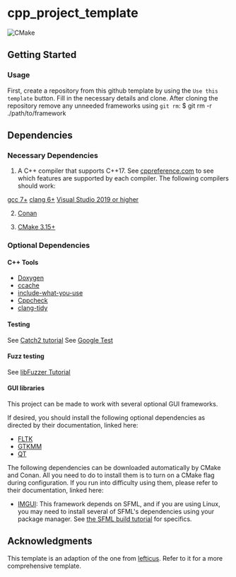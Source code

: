# cpp_project_template

![CMake](https://github.com/Abstract-Everything/cpp_project_template/workflows/CMake/badge.svg)

## Getting Started

### Usage
First, create a repository from this github template by using the `Use this template` button. Fill in the necessary details and clone.
After cloning the repository remove any unneeded frameworks using `git rm`:
	$ git rm -r ./path/to/framework

## Dependencies

### Necessary Dependencies
1. A C++ compiler that supports C++17.
See [cppreference.com](https://en.cppreference.com/w/cpp/compiler_support)
to see which features are supported by each compiler.
The following compilers should work:

  [gcc 7+](https://gcc.gnu.org/)
  [clang 6+](https://clang.llvm.org/)
  [Visual Studio 2019 or higher](https://visualstudio.microsoft.com/)

2. [Conan](https://conan.io/)

3. [CMake 3.15+](https://cmake.org/)

### Optional Dependencies
#### C++ Tools
  * [Doxygen](http://doxygen.nl/)
  * [ccache](https://ccache.dev/)
  * [include-what-you-use](https://include-what-you-use.org/)
  * [Cppcheck](http://cppcheck.sourceforge.net/)
  * [clang-tidy](https://clang.llvm.org/extra/clang-tidy/)

#### Testing
See [Catch2 tutorial](https://github.com/catchorg/Catch2/blob/master/docs/tutorial.md)
See [Google Test](https://google.github.io/googletest/primer.html#simple-tests)

#### Fuzz testing

See [libFuzzer Tutorial](https://github.com/google/fuzzing/blob/master/tutorial/libFuzzerTutorial.md)

#### GUI libraries
This project can be made to work with several optional GUI frameworks.

If desired, you should install the following optional dependencies as
directed by their documentation, linked here:

- [FLTK](https://www.fltk.org/doc-1.4/index.html)
- [GTKMM](https://www.gtkmm.org/en/documentation.html)
- [QT](https://doc.qt.io/)

The following dependencies can be downloaded automatically by CMake and Conan.
All you need to do to install them is to turn on a CMake flag during
configuration.
If you run into difficulty using them, please refer to their documentation,
linked here:

- [IMGUI](https://github.com/ocornut/imgui/tree/master/docs):
  This framework depends on SFML, and if you are using Linux, you may need
  to install several of SFML's dependencies using your package manager. See
  [the SFML build tutorial](https://www.sfml-dev.org/tutorials/2.5/compile-with-cmake.php)
  for specifics.

## Acknowledgments

This template is an adaption of the one from [lefticus](https://github.com/lefticus/cpp_starter_project). Refer to it for a more comprehensive template.
